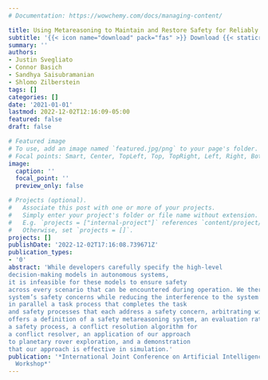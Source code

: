 ```yaml
---
# Documentation: https://wowchemy.com/docs/managing-content/

title: Using Metareasoning to Maintain and Restore Safety for Reliably Autonomy
subtitle: '{{< icon name="download" pack="fas" >}} Download {{< staticref "uploads/svegliato-2021-using.pdf" "newtab" >}}here{{< /staticref >}}.'
summary: ''
authors:
- Justin Svegliato
- Connor Basich
- Sandhya Saisubramanian
- Shlomo Zilberstein
tags: []
categories: []
date: '2021-01-01'
lastmod: 2022-12-02T12:16:09-05:00
featured: false
draft: false

# Featured image
# To use, add an image named `featured.jpg/png` to your page's folder.
# Focal points: Smart, Center, TopLeft, Top, TopRight, Left, Right, BottomLeft, Bottom, BottomRight.
image:
  caption: ''
  focal_point: ''
  preview_only: false

# Projects (optional).
#   Associate this post with one or more of your projects.
#   Simply enter your project's folder or file name without extension.
#   E.g. `projects = ["internal-project"]` references `content/project/deep-learning/index.md`.
#   Otherwise, set `projects = []`.
projects: []
publishDate: '2022-12-02T17:16:08.739671Z'
publication_types:
- '0'
abstract: 'While developers carefully specify the high-level
decision-making models in autonomous systems,
it is infeasible for these models to ensure safety
across every scenario that can be encountered during operation. We therefore propose a safety metareasoning system that mitigates the severity of the
system’s safety concerns while reducing the interference to the system’s task: the system executes
in parallel a task process that completes the task
and safety processes that each address a safety concern, arbitrating with a conflict resolver. This paper
offers a definition of a safety metareasoning system, an evaluation rating generation algorithm for
a safety process, a conflict resolution algorithm for
a conflict resolver, an application of our approach
to planetary rover exploration, and a demonstration
that our approach is effective in simulation.'
publication: '*International Joint Conference on Artificial Intelligence (IJCAI) R2AW
  Workshop*'
---
```

